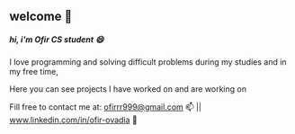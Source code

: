 ## welcome 👋


<h5>hi, i'm Ofir CS student 😄</h5>


I love programming and solving difficult problems during my studies and in my free time,

Here you can see projects I have worked on and are working on


Fill free to contact me at:  ofirrr999@gmail.com 📫 || www.linkedin.com/in/ofir-ovadia 💬

